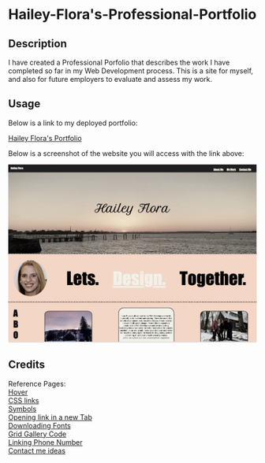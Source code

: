 # Hailey-Flora's-Professional-Portfolio

## Description

I have created a Professional Porfolio that describes the work I have completed so far in my Web Development process. This is a site for myself, and also for future employers to evaluate and assess my work.

## Usage

Below is a link to my deployed portfolio:

<a href="https://hflora2010.github.io/Hailey-Professional-Portfolio/">Hailey Flora's Portfolio</a>

Below is a screenshot of the website you will access with the link above:

![Alt text](./css/images/Portfolio-preview.png?raw=true "Screen-Shot")

## Credits

Reference Pages: <br>
<a href="https://www.w3schools.com/cssref/tryit.php?filename=trycss_sel_hover"> Hover</a> <br>
<a href="https://www.w3schools.com/css/css_link.asp"> CSS links </a> <br>
<a href="https://uxwing.com/"> Symbols</a> <br>
<a href="https://www.freecodecamp.org/learn/2022/responsive-web-design#learn-basic-css-by-building-a-cafe-menu"> Opening link in a new Tab</a> <br>
<a href="https://fonts.google.com/"> Downloading Fonts</a> <br>
<a href="https://www.freecodecamp.org/news/how-to-create-an-image-gallery-with-css-grid-e0f0fd666a5c/"> Grid Gallery Code</a><br>
<a href="https://www.elegantthemes.com/blog/wordpress/call-link-html-phone-number"> Linking Phone Number</a><br>
<a href="https://www.mockplus.com/blog/post/contact-us-page-template"> Contact me ideas